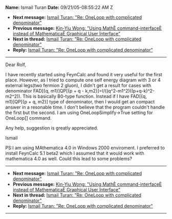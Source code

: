 **Name:** Ismail Turan
**Date:** 09/21/05-08:55:22 AM Z

  - **Next message:** [Ismail Turan: "Re: OneLoop with complicated
    denominator"](0308.html)
  - **Previous message:** [Kin-Yiu Wong: "Using MathÈ command-interfaceÈ
    instead of MathematicaÈ Graphical User Interface"](0306.html)
  - **Next in thread:** [Ismail Turan: "Re: OneLoop with complicated
    denominator"](0308.html)
  - **Reply:** [Ismail Turan: "Re: OneLoop with complicated
    denominator"](0308.html)

-----

Dear Rolf,  

I have recently started using FeynCalc and found it very useful for the
first place. However, as I tried to compute one self energy diagram with
3 or 4 external legs(two fermion 2 gluon), I didn't get a result for
cases with denominator FAD[{q, m1}]QP[{p + q -
k,m2}]=I/((q^2-m1^2)((p+q-k)^2-m2^2)). This is basically B0-type
function. Instead if I have FAD[{q, m1}]QP[{p + q, m2}]
type of denominator, then I would get an compact answer in a resonable
time. I don't believe that the program couldn't handle the first but the
second. I am using OneLoopSimplify-\>True setting for OneLoop[]
command.  

Any help, suggestion is greatly appreciated.  

Ismail  

PS:I am using MAthematica 4.0 in Windows 2000 enviroment. I preferred to
install FeynCalc 5.1 beta2 which I assumed that it would work with
mathematica 4.0 as well. Could this lead to some problems?  

-----

  - **Next message:** [Ismail Turan: "Re: OneLoop with complicated
    denominator"](0308.html)
  - **Previous message:** [Kin-Yiu Wong: "Using MathÈ command-interfaceÈ
    instead of MathematicaÈ Graphical User Interface"](0306.html)
  - **Next in thread:** [Ismail Turan: "Re: OneLoop with complicated
    denominator"](0308.html)
  - **Reply:** [Ismail Turan: "Re: OneLoop with complicated
    denominator"](0308.html)

-----

